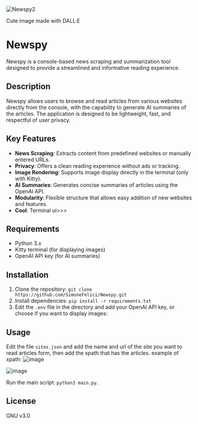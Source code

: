 ![Newspy2](https://github.com/user-attachments/assets/ba002e7b-e6ff-44b0-a2fd-330b18b6092a)

Cute image made with DALL·E

# Newspy

Newspy is a console-based news scraping and summarization tool designed to provide a streamlined and informative reading experience.

## Description

Newspy allows users to browse and read articles from various websites directly from the console, with the capability to generate AI summaries of the articles.
The application is designed to be lightweight, fast, and respectful of user privacy.

## Key Features

- **News Scraping**: Extracts content from predefined websites or manually entered URLs.
- **Privacy**: Offers a clean reading experience without ads or tracking.
- **Image Rendering**: Supports image display directly in the terminal (only with Kitty).
- **AI Summaries**: Generates concise summaries of articles using the OpenAI API.
- **Modularity**: Flexible structure that allows easy addition of new websites and features.
- **Cool**: Terminal ui>>>

## Requirements

- Python 3.x
- Kitty terminal (for displaying images)
- OpenAI API key (for AI summaries)

## Installation

1. Clone the repository: ```git clone https://github.com/SimoneFelici/Newspy.git```
2. Install dependencies: ```pip install -r requirements.txt```
3. Edit the `.env` file in the directory and add your OpenAI API key, or choose if you want to display images:

## Usage

Edit the file ```sites.json``` and add the name and url of the site you want to read articles form, then add the xpath that has the articles.
example of xpath:
![image](https://github.com/user-attachments/assets/a9622b51-bec4-471f-9dcf-c891cb6b42cd)

![image](https://github.com/user-attachments/assets/0fbfa7ee-5ba8-4741-9254-ed9cc330a094)

Run the main script: ```python3 main.py```.

## License

GNU v3.0
